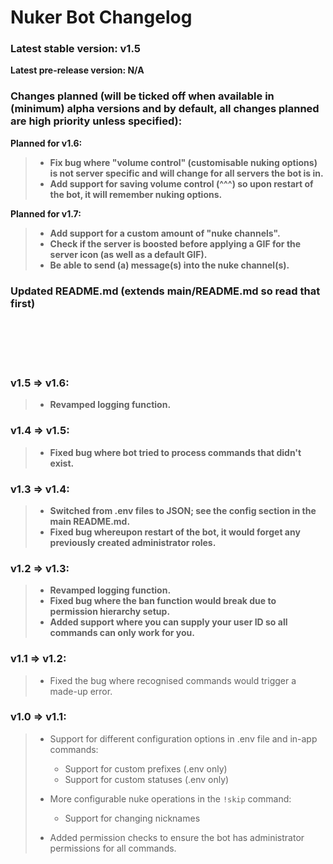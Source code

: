 # Nuker Bot Changelog

### Latest stable version: v1.5
**Latest pre-release version: N/A**

### Changes planned (will be ticked off when available in (minimum) alpha versions and by default, all changes planned are high priority unless specified):

**Planned for v1.6:** <br>
> - **Fix bug where "volume control" (customisable nuking options) is not server specific and will change for all servers the bot is in.**
> - **Add support for saving volume control (^^^) so upon restart of the bot, it will remember nuking options.**

**Planned for v1.7:** <br>
> - **Add support for a custom amount of "nuke channels".** 
> - **Check if the server is boosted before applying a GIF for the server icon (as well as a default GIF).**
> - **Be able to send (a) message(s) into the nuke channel(s).**

### Updated README.md (extends main/README.md so read that first)

<br><br><br><br>

### v1.5 => v1.6:

> - **Revamped logging function.**

### v1.4 => v1.5:

> - **Fixed bug where bot tried to process commands that didn't exist.**

### v1.3 => v1.4:

> - **Switched from .env files to JSON; see the config section in the main README.md.**
> - **Fixed bug whereupon restart of the bot, it would forget any previously created administrator roles.**

### v1.2 => v1.3:

> - **Revamped logging function.**
> - **Fixed bug where the ban function would break due to permission hierarchy setup.**
> - **Added support where you can supply your user ID so all commands can only work for you.**

### v1.1 => v1.2:
> - Fixed the bug where recognised commands would trigger a made-up error.

### v1.0 => v1.1:
> - Support for different configuration options in .env file and in-app commands:
>   - Support for custom prefixes (.env only)
>   - Support for custom statuses (.env only)
> - More configurable nuke operations in the `!skip` command:
>   - Support for changing nicknames
> 
> - Added permission checks to ensure the bot has administrator permissions for all commands.
